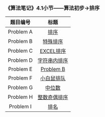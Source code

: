 ### 《算法笔记》4.1小节——算法初步->排序

| 题目编号  |                             标题                             |
| :-------: | :----------------------------------------------------------: |
| Problem A |   [排序](http://codeup.cn/problem.php?cid=100000581&pid=0)   |
| Problem B | [特殊排序](http://codeup.cn/problem.php?cid=100000581&pid=1) |
| Problem C | [EXCEL排序](http://codeup.cn/problem.php?cid=100000581&pid=2) |
| Problem D | [字符串内排序](http://codeup.cn/problem.php?cid=100000581&pid=3) |
| Problem E | [Problem B](http://codeup.cn/problem.php?cid=100000581&pid=4) |
| Problem F | [小白鼠排队](http://codeup.cn/problem.php?cid=100000581&pid=5) |
| Problem G |  [中位数](http://codeup.cn/problem.php?cid=100000581&pid=6)  |
| Problem H | [整数奇偶排序](http://codeup.cn/problem.php?cid=100000581&pid=7) |
| Problem I |   [排名](http://codeup.cn/problem.php?cid=100000581&pid=8)   |

